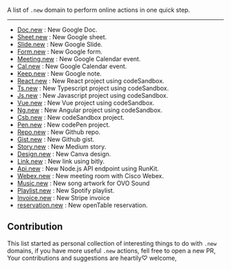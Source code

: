 A list of `.new` domain to perform online actions in one quick step.

<hr>

- [Doc.new](https://www.doc.new) : New Google Doc.
- [Sheet.new](https://www.sheet.new) : New Google sheet.
- [Slide.new](https://www.slide.new) : New Google Slide.
- [Form.new](https://www.form.new) : New Google form.
- [Meeting.new](https://www.meeting.new) : New Google Calendar event.
- [Cal.new](https://www.cal.new) : New Google Calendar event.
- [Keep.new](https://www.keep.new) : New Google note.
- [React.new](https://www.csb.new) : New React project using codeSandbox.
- [Ts.new](https://www.ts.new) : New Typescript project using codeSandbox.
- [Js.new](https://www.js.new) : New Javascript project using codeSandbox.
- [Vue.new](https://www.vue.new) : New Vue project using codeSandbox.
- [Ng.new](https://www.ng.new) : New Angular project using codeSandbox.
- [Csb.new](https://www.csb.new) : New codeSandbox project.
- [Pen.new](https://www.pen.new) : New codePen project.
- [Repo.new](https://www.repo.new) : New Github repo.
- [Gist.new](https://www.gist.new) : New Github gist.
- [Story.new](https://www.story.new) : New Medium story.
- [Design.new](https://www.design.new) : New Canva design.
- [Link.new](https://www.link.new) : New link using bitly.
- [Api.new](https://www.api.new) : New Node.js API endpoint using RunKit.
- [Webex.new](https://www.Webex.new) : New meeting room with Cisco Webex.
- [Music.new](https://www.Music.new) : New song artwork for OVO Sound
- [Playlist.new](https://www.Playlist.new) : New Spotify playlist.
- [Invoice.new](https://www.Invoice.new) : New Stripe invoice
- [reservation.new](https://www.reservation.new) : New openTable reservation.

## Contribution

This list started as personal collection of interesting things to do with `.new` domains, if you have more useful `.new` actions, fell free to open a new PR, Your contributions and suggestions are heartily♡ welcome,
